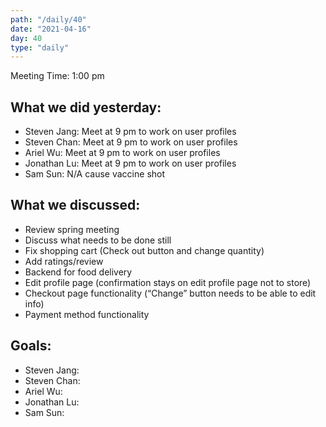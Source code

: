 ```yaml
---
path: "/daily/40"
date: "2021-04-16"
day: 40
type: "daily"
---
```


<!-- Output copied to clipboard! -->


Meeting Time: 1:00 pm


## What we did yesterday:



*   Steven Jang: Meet at 9 pm to work on user profiles
*   Steven Chan: Meet at 9 pm to work on user profiles
*   Ariel Wu: Meet at 9 pm to work on user profiles
*   Jonathan Lu: Meet at 9 pm to work on user profiles
*   Sam Sun: N/A cause vaccine shot


## What we discussed:



*   Review spring meeting
*   Discuss what needs to be done still
*   Fix shopping cart (Check out button and change quantity)
*   Add ratings/review
*   Backend for food delivery
*   Edit profile page (confirmation stays on edit profile page not to store)
*   Checkout page functionality (“Change” button needs to be able to edit info)
*   Payment method functionality


## Goals:



*   Steven Jang:
*   Steven Chan: 
*   Ariel Wu: 
*   Jonathan Lu: 
*   Sam Sun: 